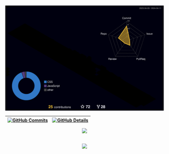 


  ![Status](./profile-3d-contrib/profile-night-rainbow.svg)
  

  
 | [![GitHub Commits](http://github-profile-summary-cards.vercel.app/api/cards/productive-time?username=aclarinha&theme=dracula&utcOffset=-3)](https://github.com/vn7n24fzkq/github-profile-summary-cards) | [![GitHub Details](http://github-profile-summary-cards.vercel.app/api/cards/profile-details?username=aclarinha&theme=dracula)](https://github.com/vn7n24fzkq/github-profile-summary-cards) |  
 | ----------- | ----------- |


 
  <div align="center" >
<a href="https://skillicons.dev"   >
  <img src="https://skillicons.dev/icons?i=git,vscode,sublime,javascript,typescript,css,html,py,react,next,tailwind,sass,nodejs,angular,vue,figma,ps,pr,ai,xd,wordpressgithub,materialui,linux,styledcomponents,bootstrap,discord,linkedin,instagram,netlify,notion" />
</a>
  <br />

  </div>

 
##
   <div align="center" >
     <img src="https://github-profile-trophy.vercel.app/?username=aclarinha&row=1&column=6&theme=dracula&margin-w=15&margin-h=15"/>
  </div>
  
 






 
  
  

  



